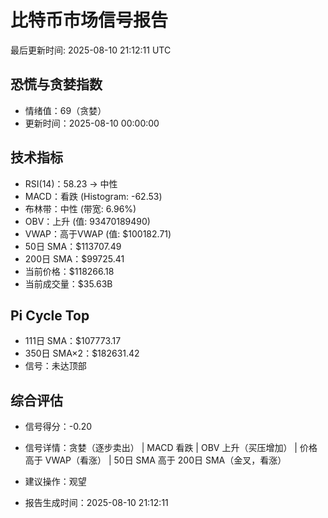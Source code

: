 # 比特币市场信号报告

最后更新时间: 2025-08-10 21:12:11 UTC

## 恐慌与贪婪指数
- 情绪值：69（贪婪）
- 更新时间：2025-08-10 00:00:00

## 技术指标
- RSI(14)：58.23 → 中性
- MACD：看跌 (Histogram: -62.53)
- 布林带：中性 (带宽: 6.96%)
- OBV：上升 (值: 93470189490)
- VWAP：高于VWAP (值: $100182.71)
- 50日 SMA：$113707.49
- 200日 SMA：$99725.41
- 当前价格：$118266.18
- 当前成交量：$35.63B

## Pi Cycle Top
- 111日 SMA：$107773.17
- 350日 SMA×2：$182631.42
- 信号：未达顶部

## 综合评估
- 信号得分：-0.20
- 信号详情：贪婪（逐步卖出） | MACD 看跌 | OBV 上升（买压增加） | 价格高于 VWAP（看涨） | 50日 SMA 高于 200日 SMA（金叉，看涨）
- 建议操作：观望

- 报告生成时间：2025-08-10 21:12:11